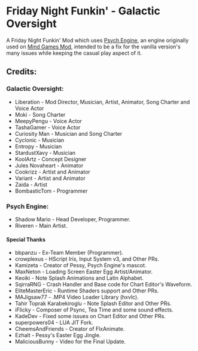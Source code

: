 # Friday Night Funkin' - Galactic Oversight
A Friday Night Funkin' Mod which uses [Psych Engine](https://github.com/ShadowMario/FNF-PsychEngine), an engine originally used on [Mind Games Mod](https://gamebanana.com/mods/301107), intended to be a fix for the vanilla version's many issues while keeping the casual play aspect of it.

## Credits:

### Galactic Oversight:
* Liberation - Mod Director, Musician, Artist, Animator, Song Charter and Voice Actor
* Moki - Song Charter
* MeepyPengu - Voice Actor
* TashaGamer - Voice Actor
* Curiosity Man - Musician and Song Charter
* Cyclonic - Musician
* Entropy - Musician
* StardustXavy - Musician
* KoolArtz - Concept Designer
* Jules Novaheart - Animator
* Cookrizz - Artist and Animator
* Variant - Artist and Animator
* Zaida - Artist
* BombasticTom - Programmer

### Psych Engine:
* Shadow Mario - Head Developer, Programmer.
* Riveren - Main Artist.

#### Special Thanks
* bbpanzu - Ex-Team Member (Programmer).
* crowplexus - HScript Iris, Input System v3, and Other PRs.
* Kamizeta - Creator of Pessy, Psych Engine's mascot.
* MaxNeton - Loading Screen Easter Egg Artist/Animator.
* Keoiki - Note Splash Animations and Latin Alphabet.
* SqirraRNG - Crash Handler and Base code for Chart Editor's Waveform.
* EliteMasterEric - Runtime Shaders support and Other PRs.
* MAJigsaw77 - .MP4 Video Loader Library (hxvlc).
* Tahir Toprak Karabekiroglu - Note Splash Editor and Other PRs.
* iFlicky - Composer of Psync, Tea Time and some sound effects.
* KadeDev - Fixed some issues on Chart Editor and Other PRs.
* superpowers04 - LUA JIT Fork.
* CheemsAndFriends - Creator of FlxAnimate.
* Ezhalt - Pessy's Easter Egg Jingle.
* MaliciousBunny - Video for the Final Update.